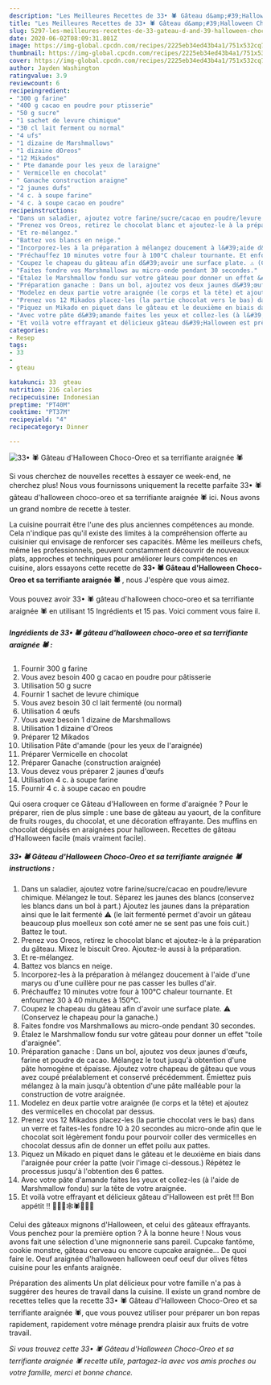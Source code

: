 ```yaml
---
description: "Les Meilleures Recettes de 33• 🕷 Gâteau d&amp;#39;Halloween Choco-Oreo et sa terrifiante araignée 🕷"
title: "Les Meilleures Recettes de 33• 🕷 Gâteau d&amp;#39;Halloween Choco-Oreo et sa terrifiante araignée 🕷"
slug: 5297-les-meilleures-recettes-de-33-gateau-d-and-39-halloween-choco-oreo-et-sa-terrifiante-araignee
date: 2020-06-02T08:09:31.801Z
image: https://img-global.cpcdn.com/recipes/2225eb34ed43b4a1/751x532cq70/33•-🕷-gateau-dhalloween-choco-oreo-et-sa-terrifiante-araignee-🕷-photo-principale-de-la-recette.jpg
thumbnail: https://img-global.cpcdn.com/recipes/2225eb34ed43b4a1/751x532cq70/33•-🕷-gateau-dhalloween-choco-oreo-et-sa-terrifiante-araignee-🕷-photo-principale-de-la-recette.jpg
cover: https://img-global.cpcdn.com/recipes/2225eb34ed43b4a1/751x532cq70/33•-🕷-gateau-dhalloween-choco-oreo-et-sa-terrifiante-araignee-🕷-photo-principale-de-la-recette.jpg
author: Jayden Washington
ratingvalue: 3.9
reviewcount: 6
recipeingredient:
- "300 g farine"
- "400 g cacao en poudre pour ptisserie"
- "50 g sucre"
- "1 sachet de levure chimique"
- "30 cl lait ferment ou normal"
- "4 ufs"
- "1 dizaine de Marshmallows"
- "1 dizaine dOreos"
- "12 Mikados"
- " Pte damande pour les yeux de laraigne"
- " Vermicelle en chocolat"
- " Ganache construction araigne"
- "2 jaunes dufs"
- "4 c. à soupe farine"
- "4 c. à soupe cacao en poudre"
recipeinstructions:
- "Dans un saladier, ajoutez votre farine/sucre/cacao en poudre/levure chimique. Mélangez le tout. Séparez les jaunes des blancs (conservez les blancs dans un bol à part.) Ajoutez les jaunes dans la préparation ainsi que le lait fermenté ⚠️ (le lait fermenté permet d&#39;avoir un gâteau beaucoup plus moelleux son coté amer ne se sent pas une fois cuit.) Battez le tout."
- "Prenez vos Oreos, retirez le chocolat blanc et ajoutez-le à la préparation du gâteau. Mixez le biscuit Oreo. Ajoutez-le aussi à la préparation."
- "Et re-mélangez."
- "Battez vos blancs en neige."
- "Incorporez-les à la préparation à mélangez doucement à l&#39;aide d&#39;une marys ou d&#39;une cuillère pour ne pas casser les bulles d&#39;air."
- "Préchauffez 10 minutes votre four à 100°C chaleur tournante. Et enfournez 30 à 40 minutes à 150°C."
- "Coupez le chapeau du gâteau afin d&#39;avoir une surface plate. ⚠️ (Conservez le chapeau pour la ganache.)"
- "Faites fondre vos Marshmallows au micro-onde pendant 30 secondes."
- "Étalez le Marshmallow fondu sur votre gâteau pour donner un effet &#34;toile d&#39;araignée&#34;."
- "Préparation ganache : Dans un bol, ajoutez vos deux jaunes d&#39;œufs, farine et poudre de cacao. Mélangez le tout jusqu&#39;à obtention d&#39;une pâte homogène et épaisse. Ajoutez votre chapeau de gâteau que vous avez coupé préalablement et conservé précédemment. Émiettez puis mélangez à la main jusqu&#39;à obtention d&#39;une pâte malléable pour la construction de votre araignée."
- "Modelez en deux partie votre araignée (le corps et la tête) et ajoutez des vermicelles en chocolat par dessus."
- "Prenez vos 12 Mikados placez-les (la partie chocolat vers le bas) dans un verre et faites-les fondre 10 à 20 secondes au micro-onde afin que le chocolat soit légèrement fondu pour pourvoir coller des vermicelles en chocolat dessus afin de donner un effet poilu aux pattes."
- "Piquez un Mikado en piquet dans le gâteau et le deuxième en biais dans l&#39;araignée pour créer la patte (voir l&#39;image ci-dessous.) Répétez le processus jusqu&#39;à l&#39;obtention des 6 pattes."
- "Avec votre pâte d&#39;amande faites les yeux et collez-les (à l&#39;aide de Marshmallow fondu) sur la tête de votre araignée."
- "Et voilà votre effrayant et délicieux gâteau d&#39;Halloween est prêt !!! Bon appétit !! 🧛🏽‍♀️🕸🕷🧙🏽‍♀️"
categories:
- Resep
tags:
- 33
- 
- gteau

katakunci: 33  gteau 
nutrition: 216 calories
recipecuisine: Indonesian
preptime: "PT40M"
cooktime: "PT37M"
recipeyield: "4"
recipecategory: Dinner

---
```



![33• 🕷 Gâteau d&#39;Halloween Choco-Oreo et sa terrifiante araignée 🕷](https://img-global.cpcdn.com/recipes/2225eb34ed43b4a1/751x532cq70/33•-🕷-gateau-dhalloween-choco-oreo-et-sa-terrifiante-araignee-🕷-photo-principale-de-la-recette.jpg)

Si vous cherchez de nouvelles recettes à essayer ce week-end, ne cherchez plus! Nous vous fournissons uniquement la recette parfaite 33• 🕷 gâteau d&#39;halloween choco-oreo et sa terrifiante araignée 🕷 ici. Nous avons un grand nombre de recette à tester.

La cuisine pourrait être l'une des plus anciennes compétences au monde. Cela n'indique pas qu'il existe des limites à la compréhension offerte au cuisinier qui envisage de renforcer ses capacités. Même les meilleurs chefs, même les professionnels, peuvent constamment découvrir de nouveaux plats, approches et techniques pour améliorer leurs compétences en cuisine, alors essayons cette recette de <strong> 33• 🕷 Gâteau d&#39;Halloween Choco-Oreo et sa terrifiante araignée 🕷 </strong>, nous J'espère que vous aimez.

<!--inarticleads1-->

Vous pouvez avoir 33• 🕷 gâteau d&#39;halloween choco-oreo et sa terrifiante araignée 🕷 en utilisant 15 Ingrédients et 15 pas. Voici comment vous faire il.

##### Ingrédients de 33• 🕷 gâteau d&#39;halloween choco-oreo et sa terrifiante araignée 🕷 :

1. Fournir 300 g farine
1. Vous avez besoin 400 g cacao en poudre pour pâtisserie
1. Utilisation 50 g sucre
1. Fournir 1 sachet de levure chimique
1. Vous avez besoin 30 cl lait fermenté (ou normal)
1. Utilisation 4 œufs
1. Vous avez besoin 1 dizaine de Marshmallows
1. Utilisation 1 dizaine d&#39;Oreos
1. Préparer 12 Mikados
1. Utilisation  Pâte d&#39;amande (pour les yeux de l&#39;araignée)
1. Préparer  Vermicelle en chocolat
1. Préparer  Ganache (construction araignée)
1. Vous devez vous préparer 2 jaunes d&#39;œufs
1. Utilisation 4 c. à soupe farine
1. Fournir 4 c. à soupe cacao en poudre


Qui osera croquer ce Gâteau d&#39;Halloween en forme d&#39;araignée ? Pour le préparer, rien de plus simple : une base de gâteau au yaourt, de la confiture de fruits rouges, du chocolat, et une décoration effrayante. Des muffins en chocolat déguisés en araignées pour halloween. Recettes de gâteau d&#39;Halloween facile (mais vraiment facile). 

<!--inarticleads2-->

##### 33• 🕷 Gâteau d&#39;Halloween Choco-Oreo et sa terrifiante araignée 🕷 instructions :

1. Dans un saladier, ajoutez votre farine/sucre/cacao en poudre/levure chimique. Mélangez le tout. Séparez les jaunes des blancs (conservez les blancs dans un bol à part.) Ajoutez les jaunes dans la préparation ainsi que le lait fermenté ⚠️ (le lait fermenté permet d&#39;avoir un gâteau beaucoup plus moelleux son coté amer ne se sent pas une fois cuit.) Battez le tout.
1. Prenez vos Oreos, retirez le chocolat blanc et ajoutez-le à la préparation du gâteau. Mixez le biscuit Oreo. Ajoutez-le aussi à la préparation.
1. Et re-mélangez.
1. Battez vos blancs en neige.
1. Incorporez-les à la préparation à mélangez doucement à l&#39;aide d&#39;une marys ou d&#39;une cuillère pour ne pas casser les bulles d&#39;air.
1. Préchauffez 10 minutes votre four à 100°C chaleur tournante. Et enfournez 30 à 40 minutes à 150°C.
1. Coupez le chapeau du gâteau afin d&#39;avoir une surface plate. ⚠️ (Conservez le chapeau pour la ganache.)
1. Faites fondre vos Marshmallows au micro-onde pendant 30 secondes.
1. Étalez le Marshmallow fondu sur votre gâteau pour donner un effet &#34;toile d&#39;araignée&#34;.
1. Préparation ganache : Dans un bol, ajoutez vos deux jaunes d&#39;œufs, farine et poudre de cacao. Mélangez le tout jusqu&#39;à obtention d&#39;une pâte homogène et épaisse. Ajoutez votre chapeau de gâteau que vous avez coupé préalablement et conservé précédemment. Émiettez puis mélangez à la main jusqu&#39;à obtention d&#39;une pâte malléable pour la construction de votre araignée.
1. Modelez en deux partie votre araignée (le corps et la tête) et ajoutez des vermicelles en chocolat par dessus.
1. Prenez vos 12 Mikados placez-les (la partie chocolat vers le bas) dans un verre et faites-les fondre 10 à 20 secondes au micro-onde afin que le chocolat soit légèrement fondu pour pourvoir coller des vermicelles en chocolat dessus afin de donner un effet poilu aux pattes.
1. Piquez un Mikado en piquet dans le gâteau et le deuxième en biais dans l&#39;araignée pour créer la patte (voir l&#39;image ci-dessous.) Répétez le processus jusqu&#39;à l&#39;obtention des 6 pattes.
1. Avec votre pâte d&#39;amande faites les yeux et collez-les (à l&#39;aide de Marshmallow fondu) sur la tête de votre araignée.
1. Et voilà votre effrayant et délicieux gâteau d&#39;Halloween est prêt !!! Bon appétit !! 🧛🏽‍♀️🕸🕷🧙🏽‍♀️


Celui des gâteaux mignons d&#39;Halloween, et celui des gâteaux effrayants. Vous penchez pour la première option ? À la bonne heure ! Nous vous avons fait une sélection d&#39;une mignonnerie sans pareil. Cupcake fantôme, cookie monstre, gâteau cerveau ou encore cupcake araignée… De quoi faire le. Oeuf araignée d&#39;halloween halloween oeuf oeuf dur olives fêtes cuisine pour les enfants araignée. 

<!--inarticleads1-->

<p>
Préparation des aliments Un plat délicieux pour votre famille n'a pas à suggérer des heures de travail dans la cuisine. Il existe un grand nombre de recettes telles que la recette 33• 🕷 Gâteau d&#39;Halloween Choco-Oreo et sa terrifiante araignée 🕷, que vous pouvez utiliser pour préparer un bon repas rapidement, rapidement votre ménage prendra plaisir aux fruits de votre travail.
</p>

<p>
<i>Si vous trouvez cette 33• 🕷 Gâteau d&#39;Halloween Choco-Oreo et sa terrifiante araignée 🕷 recette utile, partagez-la avec vos amis proches ou votre famille, merci et bonne chance.</i>
</p>
